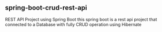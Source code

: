 ## spring-boot-crud-rest-api
REST API Project using Spring Boot
this spring boot is a rest api project that connected to a Database with fully CRUD operation using Hibernate
